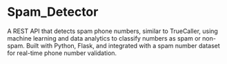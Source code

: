# Spam_Detector
A REST API that detects spam phone numbers, similar to TrueCaller, using machine learning and data analytics to classify numbers as spam or non-spam. Built with Python, Flask, and integrated with a spam number dataset for real-time phone number validation.
